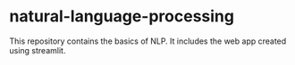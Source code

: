 # natural-language-processing
This repository contains the basics of NLP. It includes the web app created using streamlit.

